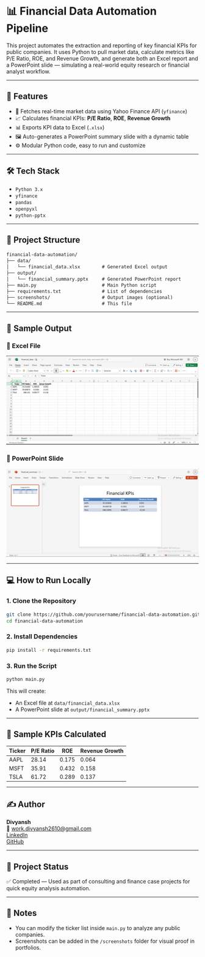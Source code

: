 # 📊 Financial Data Automation Pipeline

This project automates the extraction and reporting of key financial KPIs for public companies. It uses Python to pull market data, calculate metrics like P/E Ratio, ROE, and Revenue Growth, and generate both an Excel report and a PowerPoint slide — simulating a real-world equity research or financial analyst workflow.

---

## 🚀 Features

- 🔄 Fetches real-time market data using Yahoo Finance API (`yfinance`)
- 📈 Calculates financial KPIs: **P/E Ratio**, **ROE**, **Revenue Growth**
- 📊 Exports KPI data to Excel (`.xlsx`)
- 🖼️ Auto-generates a PowerPoint summary slide with a dynamic table
- ⚙️ Modular Python code, easy to run and customize

---

## 🛠️ Tech Stack

- `Python 3.x`
- `yfinance`
- `pandas`
- `openpyxl`
- `python-pptx`

---

## 📁 Project Structure

```
financial-data-automation/
├── data/
│   └── financial_data.xlsx        # Generated Excel output
├── output/
│   └── financial_summary.pptx     # Generated PowerPoint report
├── main.py                        # Main Python script
├── requirements.txt               # List of dependencies
├── screenshots/                   # Output images (optional)
└── README.md                      # This file
```

---

## 📸 Sample Output

### 🔹 Excel File
![Excel Output](screenshots/excel_output.png)

### 🔹 PowerPoint Slide
![PPT Output](screenshots/ppt_output.png)

---

## 💻 How to Run Locally

### 1. Clone the Repository

```bash
git clone https://github.com/yourusername/financial-data-automation.git
cd financial-data-automation
```

### 2. Install Dependencies

```bash
pip install -r requirements.txt
```

### 3. Run the Script

```bash
python main.py
```

This will create:

- An Excel file at `data/financial_data.xlsx`
- A PowerPoint slide at `output/financial_summary.pptx`

---

## 🧪 Sample KPIs Calculated

| Ticker | P/E Ratio | ROE   | Revenue Growth |
|--------|-----------|-------|---------------|
| AAPL   | 28.14     | 0.175 | 0.064         |
| MSFT   | 35.91     | 0.432 | 0.158         |
| TSLA   | 61.72     | 0.289 | 0.137         |

---

## ✍️ Author

**Divyansh**  
📧 work.divyansh2610@gmail.com  
[LinkedIn](#)  
[GitHub](#)

---

## 🏁 Project Status

✅ Completed — Used as part of consulting and finance case projects for quick equity analysis automation.

---

## 📌 Notes

- You can modify the ticker list inside `main.py` to analyze any public companies.
- Screenshots can be added in the `/screenshots` folder for visual proof in portfolios.
